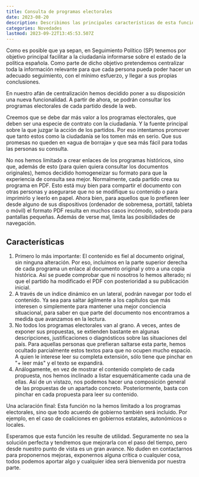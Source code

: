 ```yaml
---
title: Consulta de programas electorales
date: 2023-08-20
description: Describimos las principales características de esta funcionalidad en Seguimiento Político que simplifica la consulta de los distintos programas electorales.
categories: Novedades
lastmod: 2023-09-22T13:45:53.507Z
---
```


Como es posible que ya sepan, en Seguimiento Político (SP) tenemos por objetivo principal facilitar a la ciudadanía informarse sobre el estado de la política española. Como parte de dicho objetivo pretendemos centralizar toda la información relevante para que cada persona pueda poder hacer un adecuado seguimiento, con el mínimo esfuerzo, y llegar a sus propias conclusiones.

En nuestro afán de centralización hemos decidido poner a su disposición una nueva funcionalidad. A partir de ahora, se podrán consultar los programas electorales de cada partido desde la web.

Creemos que se debe dar más valor a los programas electorales, que deben ser una especie de contrato con la ciudadanía. Y la fuente principal sobre la que juzgar la acción de los partidos. Por eso intentamos promover que tanto estos como la ciudadanía se los tomen más en serio. Que sus promesas no queden en «agua de borraja» y que sea más fácil para todas las personas su consulta.

No nos hemos limitado a crear enlaces de los programas históricos, sino que, además de esto (para quien quiera consultar los documentos originales), hemos decidido homogeneizar su formato para que la experiencia de consulta sea mejor. Normalmente, cada partido crea su programa en PDF. Esto está muy bien para compartir el documento con otras personas y asegurarse que no se modifique su contenido o para imprimirlo y leerlo en papel. Ahora bien, para aquellos que lo prefieren leer desde alguno de sus dispositivos (ordenador de sobremesa, portátil, tableta o móvil) el formato PDF resulta en muchos casos incómodo, sobretodo para pantallas pequeñas. Además de verse mal, limita las posibilidades de navegación. 

## Características
1. Primero lo más importante: El contenido es fiel al documento original, sin ninguna alteración. Por eso, incluimos en la parte superior derecha de cada programa un enlace al documento original y otro a una copia histórica. Así se puede comprobar que ni nosotros lo hemos alterado; ni que el partido ha modificado el PDF con posterioridad a su publicación inicial.
1. A través de un índice dinámico en un lateral, podrán navegar por todo el contenido. Ya sea para saltar ágilmente a los capítulos que más interesen o simplemente para mantener una mejor conciencia situacional, para saber en que parte del documento nos encontramos a medida que avanzamos en la lectura.
1. No todos los programas electorales van al grano. A veces, antes de exponer sus propuestas, se extienden bastante en algunas descripciones, justificaciones o diagnósticos sobre las situaciones del país. Para aquellas personas que prefieran saltarse esta parte, hemos ocultado parcialmente estos textos para que no ocupen mucho espacio. A quien le interese leer su completa extensión, sólo tiene que pinchar en "+ leer más" y el texto se expandirá.
1. Análogamente, en vez de mostrar el contenido completo de cada propuesta, nos hemos inclinado a listar esquemáticamente cada una de ellas. Así de un vistazo, nos podemos hacer una composición general de las propuestas de un apartado concreto. Posteriormente, basta con pinchar en cada propuesta para leer su contenido.

Una aclaración final: Esta función no la hemos limitado a los programas electorales, sino que todo acuerdo de gobierno también será incluido. Por ejemplo, en el caso de coaliciones en gobiernos estatales, autonómicos o locales.

Esperamos que esta función les resulte de utilidad. Seguramente no sea la solución perfecta y tendremos que mejorarla con el paso del tiempo, pero desde nuestro punto de vista es un gran avance. No duden en contactarnos para proponernos mejoras, exponernos alguna crítica o cualquier cosa, todos podemos aportar algo y cualquier idea será bienvenida por nuestra parte. 